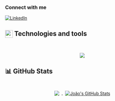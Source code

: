 <h3 align="left">Connect with me</h3>

[![LinkedIn](https://img.shields.io/badge/LINKEDIN-black?style=for-the-badge&logo=linkedin&logoColor=blue)](https://www.linkedin.com/in/joao-vitor-s-d-morais/)

## <img align="center" src="https://media2.giphy.com/media/QssGEmpkyEOhBCb7e1/giphy.gif?cid=ecf05e47a0n3gi1bfqntqmob8g9aid1oyj2wr3ds3mg700bl&rid=giphy.gif" width ="25"/> Technologies and tools

<br>

<p align="center">
  <img src="https://skillicons.dev/icons?i=ts,react,sass,tailwind,python,flask,django,fastapi,mysql,mongodb,sqlite&theme=dark&perline=11" />
</p>

<!-- GitHub Stats -->
## 📊 GitHub Stats

<br>

<div align="center">
  <a href="https://github.com/JoaoVtrMorais">
    <img align="center" style="margin:0.5rem" src="https://github-readme-stats.vercel.app/api/top-langs/?username=JoaoVtrMorais&hide=html,css&title_color=e3e3e3&text_color=a3a3a3&icon_color=757575&bg_color=242938&border_color=2f364a" />
  </a>
  
  <a href="https://github.com/JoaoVtrMorais">
    <img align="center" style="margin:0.5rem" src="https://github-readme-stats.vercel.app/api?username=JoaoVtrMorais&show_icons=true&line_height=27&count_private=true&title_color=e3e3e3&text_color=a3a3a3&icon_color=616060&bg_color=242938&border_color=2f364a" alt="João's GitHub Stats" />
  </a>
</div>
